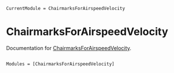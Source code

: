 ```@meta
CurrentModule = ChairmarksForAirspeedVelocity
```

# ChairmarksForAirspeedVelocity

Documentation for [ChairmarksForAirspeedVelocity](https://github.com/LilithHafner/ChairmarksForAirspeedVelocity.jl).

```@index
```

```@autodocs
Modules = [ChairmarksForAirspeedVelocity]
```
